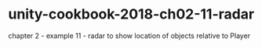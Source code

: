 # unity-cookbook-2018-ch02-11-radar
chapter 2 - example 11 - radar to show location of objects relative to Player
